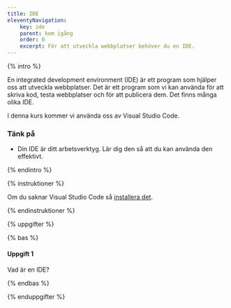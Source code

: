 ```yaml
---
title: IDE
eleventyNavigation:
    key: ide
    parent: kom igång
    order: 0
    excerpt: För att utveckla webbplatser behöver du en IDE.
---
```


{% intro %}

En integrated development environment (IDE) är ett program som hjälper oss att utveckla webbplatser. Det är ett program som vi kan använda för att skriva kod, testa webbplatser och för att publicera dem. Det finns många olika IDE.

 I denna kurs kommer vi använda oss av Visual Studio Code.

### Tänk på

- Din IDE är ditt arbetsverktyg. Lär dig den så att du kan använda den effektivt.

{% endintro %}

{% instruktioner %}

Om du saknar Visual Studio Code så [installera det](https://code.visualstudio.com/).

{% endinstruktioner %}

{% uppgifter %}

{% bas %}

#### Uppgift 1

Vad är en IDE?

{% endbas %}

{% enduppgifter %}